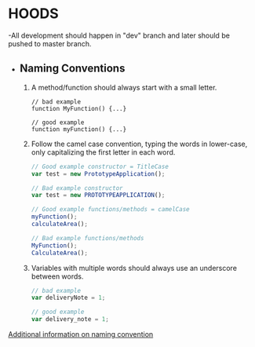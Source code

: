 # HOODS


-All development should happen in "dev" branch  and later should be pushed to master branch.


- ## Naming Conventions

     1. A method/function should always start with a small letter.
        ```javscript
        // bad example
        function MyFunction() {...}

        // good example
        function myFunction() {...}
        ```

     2. Follow the camel case convention, typing the words in lower-case, only capitalizing the first letter in each word.

        ```javascript
        // Good example constructor = TitleCase
        var test = new PrototypeApplication();

        // Bad example constructor
        var test = new PROTOTYPEAPPLICATION();

        // Good example functions/methods = camelCase
        myFunction();
        calculateArea();

        // Bad example functions/methods
        MyFunction();
        CalculateArea();  
        ```

     3. Variables with multiple words should always use an underscore between words.

        ```javascript
        // bad example
        var deliveryNote = 1;

        // good example
        var delivery_note = 1;
        ```



[Additional information on naming convention](http://www.j-io.org/Javascript-Naming_Conventions/#naming-conventions)


